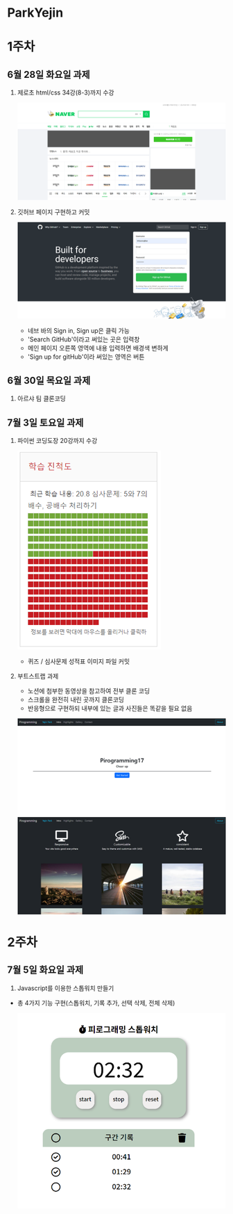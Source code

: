 # ParkYejin

# 1주차

## 6월 28일 화요일 과제

1.  제로초 html/css 34강(8-3)까지 수강

    ![제로초강의](<./제로초 인강/결과물.png>)

1.  깃허브 페이지 구현하고 커밋

    ![깃허브페이지](<./깃허브 페이지 과제/결과물.png>)

    - 네브 바의 Sign in, Sign up은 클릭 가능
    - 'Search GitHub'이라고 써있는 곳은 입력창
    - 메인 페이지 오른쪽 영역에 내용 입력하면 배경색 변하게
    - 'Sign up for gitHub'이라 써있는 영역은 버튼

## 6월 30일 목요일 과제

1. 아르샤 팀 클론코딩

## 7월 3일 토요일 과제

1. 파이썬 코딩도장 20강까지 수강

   ![결과](<./파이썬 과제/최종.png>)

   - 퀴즈 / 심사문제 성적표 이미지 파일 커밋

2. 부트스트랩 과제

   - 노션에 첨부한 동영상을 참고하여 전부 클론 코딩
   - 스크롤을 완전히 내린 곳까지 클론코딩
   - 반응형으로 구현하되 내부에 있는 글과 사진들은 똑같을 필요 없음

   ![결과물1](<./Bootstrap 과제/결과물1.png>)  
   ![결과물2](<./Bootstrap 과제/결과물2.png>)

# 2주차

## 7월 5일 화요일 과제

1. Javascript를 이용한 스톱워치 만들기

- 총 4가지 기능 구현(스톱워치, 기록 추가, 선택 삭제, 전체 삭제)

  ![결과물](<./Javascript 스톱워치 과제/결과물.png>)
